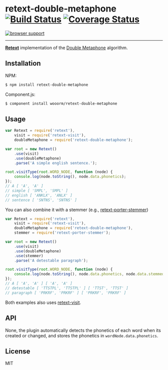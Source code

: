 # retext-double-metaphone [![Build Status](https://travis-ci.org/wooorm/retext-double-metaphone.svg?branch=master)](https://travis-ci.org/wooorm/retext-double-metaphone) [![Coverage Status](https://img.shields.io/coveralls/wooorm/retext-double-metaphone.svg)](https://coveralls.io/r/wooorm/retext-double-metaphone?branch=master)

[![browser support](https://ci.testling.com/wooorm/retext-double-metaphone.png) ](https://ci.testling.com/wooorm/retext-double-metaphone)

---

**[Retext](https://github.com/wooorm/retext "Retext")** implementation of the [Double Metaphone](http://en.wikipedia.org/wiki/metaphone) algorithm.

## Installation

NPM:
```sh
$ npm install retext-double-metaphone
```

Component.js:
```sh
$ component install wooorm/retext-double-metaphone
```

## Usage

```js
var Retext = require('retext'),
    visit = require('retext-visit'),
    doubleMetaphone = require('retext-double-metaphone');

var root = new Retext()
    .use(visit)
    .use(doubleMetaphone)
    .parse('A simple english sentence.');

root.visitType(root.WORD_NODE, function (node) {
    console.log(node.toString(), node.data.phonetics);
});
// A [ 'A', 'A' ]
// simple [ 'SMPL', 'SMPL' ]
// english [ 'ANKLX', 'ANLX' ]
// sentence [ 'SNTNS', 'SNTNS' ]
```

You can also combine it with a stemmer (e.g., [retext-porter-stemmer](https://github.com/wooorm/retext-porter-stemmer))

```js
var Retext = require('retext'),
    visit = require('retext-visit'),
    doubleMetaphone = require('retext-double-metaphone'),
    stemmer = require('retext-porter-stemmer');

var root = new Retext()
    .use(visit)
    .use(doubleMetaphone)
    .use(stemmer)
    .parse('A detestable paragraph');

root.visitType(root.WORD_NODE, function (node) {
    console.log(node.toString(), node.data.phonetics, node.data.stemmedPhonetics);
});
// A [ 'A', 'A' ] [ 'A', 'A' ]
// detestable [ 'TTSTPL', 'TTSTPL' ] [ 'TTST', 'TTST' ]
// paragraph [ 'PRKRF', 'PRKRF' ] [ 'PRKRF', 'PRKRF' ]
```

Both examples also uses [retext-visit](https://github.com/wooorm/retext-visit).

## API
None, the plugin automatically detects the phonetics of each word when its created or changed, and stores the phonetics in `wordNode.data.phonetics`.

## License

  MIT
